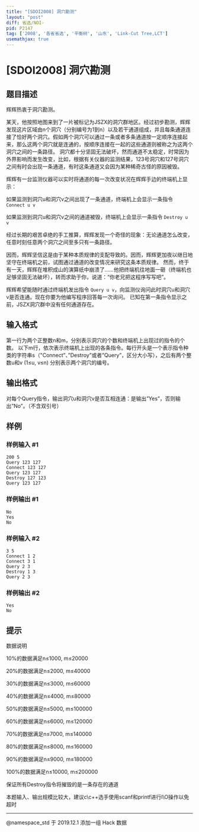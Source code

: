 ```yaml
---
title: "[SDOI2008] 洞穴勘测"
layout: "post"
diff: 省选/NOI-
pid: P2147
tag: ['2008', '各省省选', '平衡树', '山东', 'Link-Cut Tree,LCT']
usemathjax: true
---
```


# [SDOI2008] 洞穴勘测
## 题目描述

辉辉热衷于洞穴勘测。

某天，他按照地图来到了一片被标记为JSZX的洞穴群地区。经过初步勘测，辉辉发现这片区域由n个洞穴（分别编号为1到n）以及若干通道组成，并且每条通道连接了恰好两个洞穴。假如两个洞穴可以通过一条或者多条通道按一定顺序连接起来，那么这两个洞穴就是连通的，按顺序连接在一起的这些通道则被称之为这两个洞穴之间的一条路径。 洞穴都十分坚固无法破坏，然而通道不太稳定，时常因为外界影响而发生改变，比如，根据有关仪器的监测结果，123号洞穴和127号洞穴之间有时会出现一条通道，有时这条通道又会因为某种稀奇古怪的原因被毁。

辉辉有一台监测仪器可以实时将通道的每一次改变状况在辉辉手边的终端机上显示：

如果监测到洞穴u和洞穴v之间出现了一条通道，终端机上会显示一条指令 `Connect u v`

如果监测到洞穴u和洞穴v之间的通道被毁，终端机上会显示一条指令 `Destroy u v`

经过长期的艰苦卓绝的手工推算，辉辉发现一个奇怪的现象：无论通道怎么改变，任意时刻任意两个洞穴之间至多只有一条路径。

因而，辉辉坚信这是由于某种本质规律的支配导致的。因而，辉辉更加夜以继日地坚守在终端机之前，试图通过通道的改变情况来研究这条本质规律。 然而，终于有一天，辉辉在堆积成山的演算纸中崩溃了……他把终端机往地面一砸（终端机也足够坚固无法破坏），转而求助于你，说道：“你老兄把这程序写写吧”。

辉辉希望能随时通过终端机发出指令 `Query u v`，向监测仪询问此时洞穴u和洞穴v是否连通。现在你要为他编写程序回答每一次询问。 已知在第一条指令显示之前，JSZX洞穴群中没有任何通道存在。

## 输入格式

第一行为两个正整数n和m，分别表示洞穴的个数和终端机上出现过的指令的个数。 以下m行，依次表示终端机上出现的各条指令。每行开头是一个表示指令种类的字符串s（"Connect”、”Destroy”或者”Query”，区分大小写），之后有两个整数u和v (1≤u, v≤n) 分别表示两个洞穴的编号。

## 输出格式

对每个Query指令，输出洞穴u和洞穴v是否互相连通：是输出”Yes”，否则输出”No”。（不含双引号）

## 样例

### 样例输入 #1
```
200 5
Query 123 127
Connect 123 127
Query 123 127
Destroy 127 123
Query 123 127
```
### 样例输出 #1
```
No
Yes
No

```
### 样例输入 #2
```
3 5
Connect 1 2
Connect 3 1
Query 2 3
Destroy 1 3
Query 2 3
```
### 样例输出 #2
```
Yes
No
```
## 提示

数据说明


10%的数据满足n≤1000, m≤20000

20%的数据满足n≤2000, m≤40000

30%的数据满足n≤3000, m≤60000

40%的数据满足n≤4000, m≤80000

50%的数据满足n≤5000, m≤100000

60%的数据满足n≤6000, m≤120000

70%的数据满足n≤7000, m≤140000

80%的数据满足n≤8000, m≤160000

90%的数据满足n≤9000, m≤180000

100%的数据满足n≤10000, m≤200000


保证所有Destroy指令将摧毁的是一条存在的通道

本题输入、输出规模比较大，建议c\c++选手使用scanf和printf进行I\O操作以免超时

---

@namespace_std 于 2019.12.1 添加一组 Hack 数据
